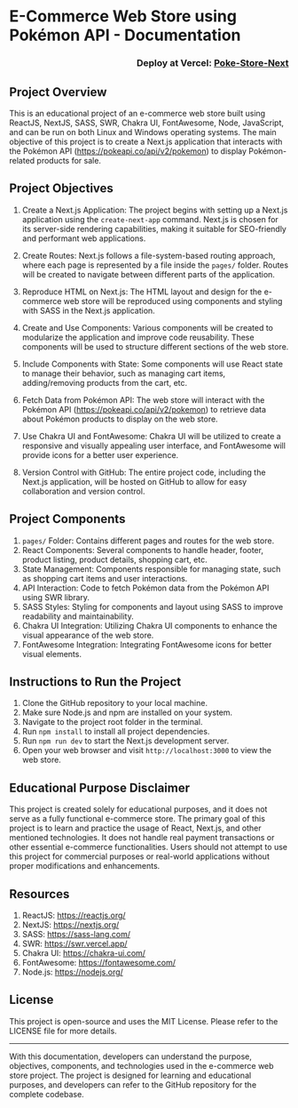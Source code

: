 # E-Commerce Web Store using Pokémon API - Documentation
 
<div align="right">
  
### Deploy at Vercel: <a href="https://poke-store-next.vercel.app/">Poke-Store-Next</a>  
  
</div>  
  
## Project Overview

This is an educational project of an e-commerce web store built using ReactJS, NextJS, SASS, SWR, Chakra UI, FontAwesome, Node, JavaScript, and can be run on both Linux and Windows operating systems. The main objective of this project is to create a Next.js application that interacts with the Pokémon API (https://pokeapi.co/api/v2/pokemon) to display Pokémon-related products for sale.

## Project Objectives

1. Create a Next.js Application: The project begins with setting up a Next.js application using the `create-next-app` command. Next.js is chosen for its server-side rendering capabilities, making it suitable for SEO-friendly and performant web applications.

2. Create Routes: Next.js follows a file-system-based routing approach, where each page is represented by a file inside the `pages/` folder. Routes will be created to navigate between different parts of the application.

3. Reproduce HTML on Next.js: The HTML layout and design for the e-commerce web store will be reproduced using components and styling with SASS in the Next.js application.

4. Create and Use Components: Various components will be created to modularize the application and improve code reusability. These components will be used to structure different sections of the web store.

5. Include Components with State: Some components will use React state to manage their behavior, such as managing cart items, adding/removing products from the cart, etc.

6. Fetch Data from Pokémon API: The web store will interact with the Pokémon API (https://pokeapi.co/api/v2/pokemon) to retrieve data about Pokémon products to display on the web store.

7. Use Chakra UI and FontAwesome: Chakra UI will be utilized to create a responsive and visually appealing user interface, and FontAwesome will provide icons for a better user experience.

8. Version Control with GitHub: The entire project code, including the Next.js application, will be hosted on GitHub to allow for easy collaboration and version control.

## Project Components

1. `pages/` Folder: Contains different pages and routes for the web store.
2. React Components: Several components to handle header, footer, product listing, product details, shopping cart, etc.
3. State Management: Components responsible for managing state, such as shopping cart items and user interactions.
4. API Interaction: Code to fetch Pokémon data from the Pokémon API using SWR library.
5. SASS Styles: Styling for components and layout using SASS to improve readability and maintainability.
6. Chakra UI Integration: Utilizing Chakra UI components to enhance the visual appearance of the web store.
7. FontAwesome Integration: Integrating FontAwesome icons for better visual elements.

## Instructions to Run the Project

1. Clone the GitHub repository to your local machine.
2. Make sure Node.js and npm are installed on your system.
3. Navigate to the project root folder in the terminal.
4. Run `npm install` to install all project dependencies.
5. Run `npm run dev` to start the Next.js development server.
6. Open your web browser and visit `http://localhost:3000` to view the web store.

## Educational Purpose Disclaimer

This project is created solely for educational purposes, and it does not serve as a fully functional e-commerce store. The primary goal of this project is to learn and practice the usage of React, Next.js, and other mentioned technologies. It does not handle real payment transactions or other essential e-commerce functionalities. Users should not attempt to use this project for commercial purposes or real-world applications without proper modifications and enhancements.

## Resources

1. ReactJS: https://reactjs.org/
2. NextJS: https://nextjs.org/ 
3. SASS: https://sass-lang.com/ 
4. SWR: https://swr.vercel.app/  
5. Chakra UI: https://chakra-ui.com/  
6. FontAwesome: https://fontawesome.com/  
7. Node.js: https://nodejs.org/  

## License

This project is open-source and uses the MIT License. Please refer to the LICENSE file for more details.

---

With this documentation, developers can understand the purpose, objectives, components, and technologies used in the e-commerce web store project. The project is designed for learning and educational purposes, and developers can refer to the GitHub repository for the complete codebase.  
  

